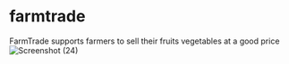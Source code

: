# farmtrade
FarmTrade supports farmers to sell their fruits vegetables at a good price 
![Screenshot (24)](https://user-images.githubusercontent.com/127107596/223120168-c755ae0a-d0c2-4a2e-b422-9ee4e873f7db.png)
